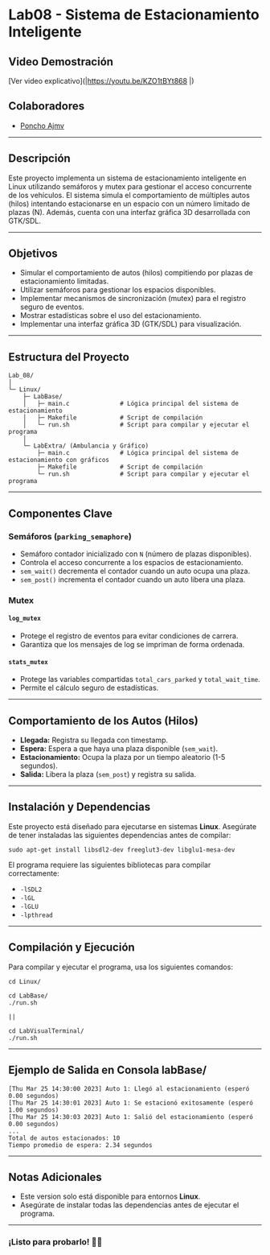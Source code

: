 # Lab08 - Sistema de Estacionamiento Inteligente

## Video Demostración
[Ver video explicativo](|https://youtu.be/KZO1tBYt868 |)

## Colaboradores
- [Poncho Ajmv](https://github.com/poncho-ajmv)

---

## Descripción
Este proyecto implementa un sistema de estacionamiento inteligente en Linux utilizando semáforos y mutex para gestionar el acceso concurrente de los vehículos. El sistema simula el comportamiento de múltiples autos (hilos) intentando estacionarse en un espacio con un número limitado de plazas (N). Además, cuenta con una interfaz gráfica 3D desarrollada con GTK/SDL.

---

## Objetivos
- Simular el comportamiento de autos (hilos) compitiendo por plazas de estacionamiento limitadas.
- Utilizar semáforos para gestionar los espacios disponibles.
- Implementar mecanismos de sincronización (mutex) para el registro seguro de eventos.
- Mostrar estadísticas sobre el uso del estacionamiento.
- Implementar una interfaz gráfica 3D (GTK/SDL) para visualización.

---

## Estructura del Proyecto

```
Lab_08/
│
└─ Linux/
    ├─ LabBase/
    │   ├─ main.c              # Lógica principal del sistema de estacionamiento
    │   ├─ Makefile            # Script de compilación
    │   └─ run.sh              # Script para compilar y ejecutar el programa
    │
    └─ LabExtra/ (Ambulancia y Gráfico)
        ├─ main.c              # Lógica principal del sistema de estacionamiento con gráficos
        ├─ Makefile            # Script de compilación
        └─ run.sh              # Script para compilar y ejecutar el programa
```

---

## Componentes Clave

### Semáforos (`parking_semaphore`)
- Semáforo contador inicializado con `N` (número de plazas disponibles).
- Controla el acceso concurrente a los espacios de estacionamiento.
- `sem_wait()` decrementa el contador cuando un auto ocupa una plaza.
- `sem_post()` incrementa el contador cuando un auto libera una plaza.

### Mutex
#### `log_mutex`
- Protege el registro de eventos para evitar condiciones de carrera.
- Garantiza que los mensajes de log se impriman de forma ordenada.

#### `stats_mutex`
- Protege las variables compartidas `total_cars_parked` y `total_wait_time`.
- Permite el cálculo seguro de estadísticas.

---

## Comportamiento de los Autos (Hilos)
- **Llegada:** Registra su llegada con timestamp.
- **Espera:** Espera a que haya una plaza disponible (`sem_wait`).
- **Estacionamiento:** Ocupa la plaza por un tiempo aleatorio (1-5 segundos).
- **Salida:** Libera la plaza (`sem_post`) y registra su salida.

---

## Instalación y Dependencias
Este proyecto está diseñado para ejecutarse en sistemas **Linux**. Asegúrate de tener instaladas las siguientes dependencias antes de compilar:

```
sudo apt-get install libsdl2-dev freeglut3-dev libglu1-mesa-dev
```

El programa requiere las siguientes bibliotecas para compilar correctamente:
- `-lSDL2`
- `-lGL`
- `-lGLU`
- `-lpthread`

---

## Compilación y Ejecución
Para compilar y ejecutar el programa, usa los siguientes comandos:

```
cd Linux/

cd LabBase/
./run.sh

||

cd LabVisualTerminal/
./run.sh
```

---

## Ejemplo de Salida en Consola labBase/
```
[Thu Mar 25 14:30:00 2023] Auto 1: Llegó al estacionamiento (esperó 0.00 segundos)
[Thu Mar 25 14:30:01 2023] Auto 1: Se estacionó exitosamente (esperó 1.00 segundos)
[Thu Mar 25 14:30:03 2023] Auto 1: Salió del estacionamiento (esperó 0.00 segundos)
...
Total de autos estacionados: 10
Tiempo promedio de espera: 2.34 segundos

```


---

## Notas Adicionales
- Este version solo está disponible para entornos **Linux**.
- Asegúrate de instalar todas las dependencias antes de ejecutar el programa.

---

### ¡Listo para probarlo! 🚗💨

